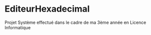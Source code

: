 # EditeurHexadecimal
Projet Système effectué dans le cadre de ma 3ème année en Licence Informatique
